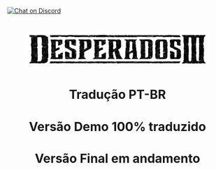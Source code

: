 [![Chat on Discord](https://camo.githubusercontent.com/b4175720ede4f2621aa066ffbabb70ae30044679/68747470733a2f2f696d672e736869656c64732e696f2f62616467652f636861742d446973636f72642d627269676874677265656e2e737667)](https://discord.gg/HESMuU2)

<h1 align="center"><figure>
  <img src="DesperadosIII.png">
</figure></h1>


<h1 align="center">Tradução PT-BR</h1>
<h1 align="center">Versão Demo 100% traduzido</h1>
<h1 align="center">Versão Final em andamento</h1>
